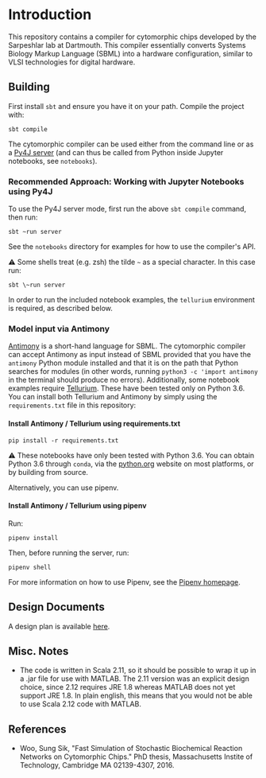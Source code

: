 # Introduction

This repository contains a compiler for cytomorphic chips developed by the Sarpeshlar lab at Dartmouth. This compiler essentially converts Systems Biology Markup Language (SBML) into a hardware configuration, similar to VLSI technologies for digital hardware.

## Building

First install `sbt` and ensure you have it on your path. Compile the project with:

```
sbt compile
```

The cytomorphic compiler can be used either from the command line or as a [Py4J server](https://www.py4j.org/) (and can thus be called from Python inside Jupyter notebooks, see `notebooks`). 

### Recommended Approach: Working with Jupyter Notebooks using Py4J

To use the Py4J server mode, first run the above `sbt compile` command, then run:

```
sbt ~run server
```

See the `notebooks` directory for examples for how to use the compiler's API.

:warning: Some shells treat (e.g. zsh) the tilde `~` as a special character. In this case run:

```
sbt \~run server
```

In order to run the included notebook examples, the `tellurium` environment is required, as described below.

### Model input via Antimony

[Antimony](https://sourceforge.net/projects/antimony/) is a short-hand language for SBML. The cytomorphic compiler can accept Antimony as input instead of SBML provided that you have the `antimony` Python module installed and that it is on the path that Python searches for modules (in other words, running `python3 -c 'import antimony` in the terminal should produce no errors). Additionally, some notebook examples require [Tellurium](https://www.github.com/sys-bio/tellurium). These have been tested only on Python 3.6. You can install both Tellurium and Antimony by simply using the `requirements.txt` file in this repository:

#### Install Antimony / Tellurium using requirements.txt

```
pip install -r requirements.txt
```

:warning: These notebooks have only been tested with Python 3.6. You can obtain Python 3.6 through `conda`, via the [python.org](https://www.python.org/) website on most platforms, or by building from source.

Alternatively, you can use pipenv.

#### Install Antimony / Tellurium using pipenv

Run:

```
pipenv install
```

Then, before running the server, run:

```
pipenv shell
```

For more information on how to use Pipenv, see the [Pipenv homepage](https://pipenv.pypa.io/en/latest/).

## Design Documents

A design plan is available [here](https://docs.google.com/document/d/1Di-Arw7D3oA38utko94PaDOYi06F3X9ToWq-YKgw0DQ/edit?usp=sharing).

## Misc. Notes
* The code is written in Scala 2.11, so it should be possible to wrap it up in a .jar file for use with MATLAB. The 2.11 version was an explicit design choice, since 2.12 requires JRE 1.8 whereas MATLAB does not yet support JRE 1.8. In plain english, this means that you would not be able to use Scala 2.12 code with MATLAB.

## References
* Woo, Sung Sik, "Fast Simulation of Stochastic Biochemical Reaction Networks on Cytomorphic Chips." PhD thesis, Massachusetts Instite of Technology, Cambridge MA 02139-4307, 2016.
